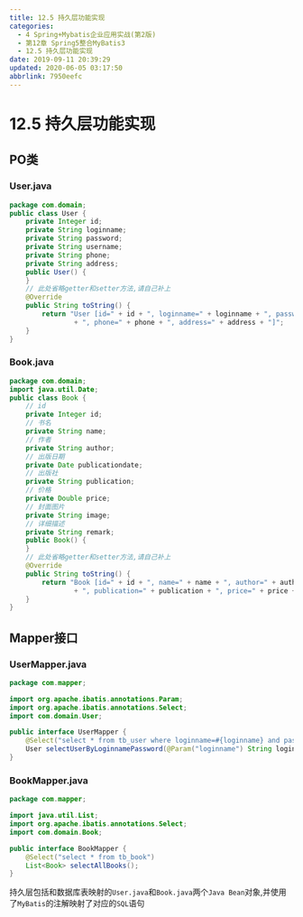 ```yaml
---
title: 12.5 持久层功能实现
categories: 
  - 4 Spring+Mybatis企业应用实战(第2版)
  - 第12章 Spring5整合MyBatis3
  - 12.5 持久层功能实现
date: 2019-09-11 20:39:29
updated: 2020-06-05 03:17:50
abbrlink: 7950eefc
---
```

# 12.5 持久层功能实现 #
## PO类
### User.java
```java /MyBookApp/src/com/domain/User.java
package com.domain;
public class User {
    private Integer id;
    private String loginname;
    private String password;
    private String username;
    private String phone;
    private String address;
    public User() {
    }
    // 此处省略getter和setter方法,请自己补上
    @Override
    public String toString() {
        return "User [id=" + id + ", loginname=" + loginname + ", password=" + password + ", username=" + username
                + ", phone=" + phone + ", address=" + address + "]";
    }
}
```
### Book.java
```java /MyBookApp/src/com/domain/Book.java
package com.domain;
import java.util.Date;
public class Book {
    // id
    private Integer id;
    // 书名
    private String name;
    // 作者
    private String author;
    // 出版日期
    private Date publicationdate;
    // 出版社
    private String publication;
    // 价格
    private Double price;
    // 封面图片
    private String image;
    // 详细描述
    private String remark;
    public Book() {
    }
    // 此处省略getter和setter方法,请自己补上
    @Override
    public String toString() {
        return "Book [id=" + id + ", name=" + name + ", author=" + author + ", publicationdate=" + publicationdate
                + ", publication=" + publication + ", price=" + price + ", image=" + image + ", remark=" + remark + "]";
    }
}
```
## Mapper接口
### UserMapper.java
```java /MyBookApp/src/com/mapper/UserMapper.java
package com.mapper;

import org.apache.ibatis.annotations.Param;
import org.apache.ibatis.annotations.Select;
import com.domain.User;

public interface UserMapper {
    @Select("select * from tb_user where loginname=#{loginname} and password=#{password}")
    User selectUserByLoginnamePassword(@Param("loginname") String loginname, @Param("password") String password);
}
```
### BookMapper.java
```java /MyBookApp/src/com/mapper/BookMapper.java
package com.mapper;

import java.util.List;
import org.apache.ibatis.annotations.Select;
import com.domain.Book;

public interface BookMapper {
    @Select("select * from tb_book")
    List<Book> selectAllBooks();
}
```
持久层包括和数据库表映射的`User.java`和`Book.java`两个`Java Bean`对象,并使用了`MyBatis`的注解映射了对应的`SQL`语句
